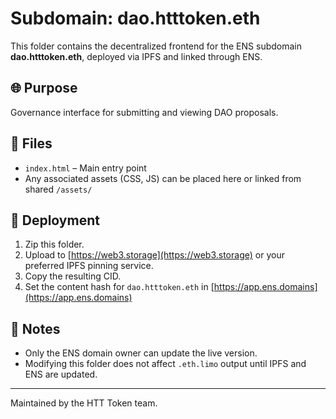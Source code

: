 # Subdomain: dao.htttoken.eth

This folder contains the decentralized frontend for the ENS subdomain **dao.htttoken.eth**, deployed via IPFS and linked through ENS.

## 🌐 Purpose

Governance interface for submitting and viewing DAO proposals.

## 📁 Files

- `index.html` – Main entry point
- Any associated assets (CSS, JS) can be placed here or linked from shared `/assets/`

## 🚀 Deployment

1. Zip this folder.
2. Upload to [https://web3.storage](https://web3.storage) or your preferred IPFS pinning service.
3. Copy the resulting CID.
4. Set the content hash for `dao.htttoken.eth` in [https://app.ens.domains](https://app.ens.domains)

## 🔐 Notes

- Only the ENS domain owner can update the live version.
- Modifying this folder does not affect `.eth.limo` output until IPFS and ENS are updated.

---

Maintained by the HTT Token team.
